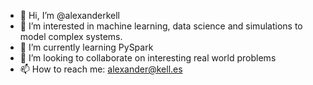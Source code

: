 - 👋 Hi, I’m @alexanderkell
- 👀 I’m interested in machine learning, data science and simulations to model complex systems.
- 🌱 I’m currently learning PySpark
- 💞️ I’m looking to collaborate on interesting real world problems
- 📫 How to reach me: alexander@kell.es

